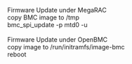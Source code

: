 Firmware Update under MegaRAC<br/>
  copy BMC image to /tmp<br/>
  bmc_spi_update -p mtd0 -u <image><br/>
<br/>
Firmware Update under OpenBMC<br/>
  copy image to /run/initramfs/image-bmc<br/>
  reboot<br/>
